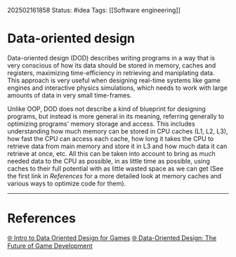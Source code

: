 202502161858
Status: #idea
Tags: [[Software engineering]]

# Data-oriented design

Data-oriented design (DOD) describes writing programs in a way that is very conscious of how its data should be stored in memory, caches and registers, maximizing time-efficiency in retrieving and maniplating data. This approach is very useful when designing real-time systems like game engines and interactive physics simulations, which needs to work with large amounts of data in very small time-frames.

Unlike OOP, DOD does not describe a kind of blueprint for designing programs, but instead is more general in its meaning, referring generally to optimizing programs' memory storage and access. This includes understanding how much memory can be stored in CPU caches (L1, L2, L3), how fast the CPU can access each cache, how long it takes the CPU to retrieve data from main memory and store it in L3 and how much data it can retrieve at once, etc.
All this can be taken into account to bring as much needed data to the CPU as possible, in as little time as possible, using caches to their full potential with as little wasted space as we can get (See the first link in *References* for a more detailed look at memory caches and various ways to optimize code for them).

___
# References
[🌐 Intro to Data Oriented Design for Games](https://www.youtube.com/watch?v=WwkuAqObplU)
[🌐 Data-Oriented Design: The Future of Game Development](https://www.youtube.com/watch?v=wG2Y42qArHY)